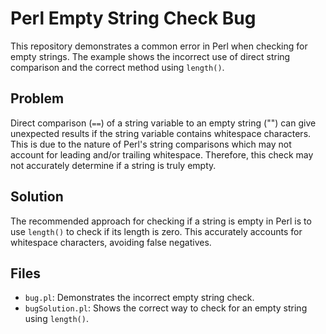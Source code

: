 # Perl Empty String Check Bug

This repository demonstrates a common error in Perl when checking for empty strings. The example shows the incorrect use of direct string comparison and the correct method using `length()`.

## Problem

Direct comparison (`==`) of a string variable to an empty string ("") can give unexpected results if the string variable contains whitespace characters. This is due to the nature of Perl's string comparisons which may not account for leading and/or trailing whitespace.  Therefore, this check may not accurately determine if a string is truly empty. 

## Solution

The recommended approach for checking if a string is empty in Perl is to use `length()` to check if its length is zero. This accurately accounts for whitespace characters, avoiding false negatives.

## Files

* `bug.pl`: Demonstrates the incorrect empty string check.
* `bugSolution.pl`: Shows the correct way to check for an empty string using `length()`.